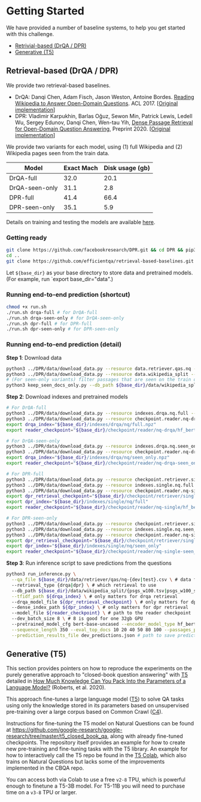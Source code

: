 # Getting Started
We have provided a number of baseline systems, to help you get started with this
challenge.

* [Retrivial-based (DrQA / DPR)](#retrieval-based)
* [Generative (T5)](#generative)


## Retrieval-based (DrQA / DPR) <a name="retrieval-based"></a>


We provide two retrieval-based baselines.

- DrQA: Danqi Chen, Adam Fisch, Jason Weston, Antoine Bordes. [Reading Wikipedia to Answer Open-Domain Questions](https://arxiv.org/abs/1704.00051). ACL 2017. [[Original implementation](https://github.com/facebookresearch/DrQA)]
- DPR: Vladimir Karpukhin, Barlas Oğuz, Sewon Min, Patrick Lewis, Ledell Wu, Sergey Edunov, Danqi Chen, Wen-tau Yih, [Dense Passage Retrieval for Open-Domain Question Answering](https://arxiv.org/abs/2004.04906), Preprint 2020. [[Original implementation](https://github.com/facebookresearch/DPR)]

We provide two variants for each model, using (1) full Wikipedia and (2) Wikipedia pages seen from the train data.

|Model|Exact Mach|Disk usage (gb)|
|---|---|---|
|DrQA-full|32.0|20.1|
|DrQA-seen-only|31.1|2.8|
|DPR-full|41.4|66.4|
|DPR-seen-only|35.1|5.9|

Details on training and testing the models are available [here](https://github.com/efficientqa/retrieval-based-baselines).

### Getting ready

```bash
git clone https://github.com/facebookresearch/DPR.git && cd DPR && pip3 install .
cd ..
git clone https://github.com/efficientqa/retrieval-based-baselines.git && cd retrieval-based-baselines && pip3 install -r requirements.txt
```

Let `${base_dir}` as your base directory to store data and pretrained models. (For example, run `export base_dir="data".)


### Running end-to-end prediction (shortcut)
```bash
chmod +x run.sh
./run.sh drqa-full # for DrQA-full
./run.sh drqa-seen-only # for DrQA-seen-only
./run.sh dpr-full # for DPR-full
./run.sh dpr-seen-only # for DPR-seen-only
```

### Running end-to-end prediction (detail)

**Step 1**: Download data

```bash
python3 ../DPR/data/download_data.py --resource data.retriever.qas.nq --output_dir ${base_dir} # QA data
python3 ../DPR/data/download_data.py --resource data.wikipedia_split --output_dir ${base_dir} # Wikipedia DB
# (For seen-only variants) filter passages that are seen on the train data
python3 keep_seen_docs_only.py --db_path ${base_dir}/data/wikipedia_split/psgs_w100.tsv --data_path ${base_dir}/data/retriever/qas/nq-train.csv
```

**Step 2**: Download indexes and pretrained models

```bash
# For DrQA-full
python3 ../DPR/data/download_data.py --resource indexes.drqa.nq.full --output_dir ${base_dir} # DrQA index
python3 ../DPR/data/download_data.py --resource checkpoint.reader.nq-drqa.hf-bert-base --output_dir ${base_dir} # reader checkpoint
export drqa_index="${base_dir}/indexes/drqa/nq/full.npz"
export reader_checkpoint="${base_dir}/checkpoint/reader/nq-drqa/hf_bert_base.cp"

# For DrQA-seen-only
python3 ../DPR/data/download_data.py --resource indexes.drqa.nq.seen_only --output_dir ${base_dir} # DrQA index
python3 ../DPR/data/download_data.py --resource checkpoint.reader.nq-drqa-seen_only.hf-bert-base --output_dir ${base_dir} # reader checkpoint
export drqa_index="${base_dir}/indexes/drqa/nq/seen_only.npz"
export reader_checkpoint="${base_dir}/checkpoint/reader/nq-drqa-seen_only/hf_bert_base.cp"

# For DPR-full
python3 ../DPR/data/download_data.py --resource checkpoint.retriever.single.nq.bert-base-encoder --output_dir ${base_dir} # retrieval checkpoint
python3 ../DPR/data/download_data.py --resource indexes.single.nq.full --output_dir ${base_dir} # DPR index
python3 ../DPR/data/download_data.py --resource checkpoint.reader.nq-single.hf-bert-base --output_dir ${base_dir} # reader checkpoint
export dpr_retrieval_checkpoint="${base_dir}/checkpoint/retriever/single/nq/hf_bert_base.cp"
export dpr_index="${base_dir}/indexes/single/nq/full"
export reader_checkpoint="${base_dir}/checkpoint/reader/nq-single/hf_bert_base.cp"

# For DPR-seen-only
python3 ../DPR/data/download_data.py --resource checkpoint.retriever.single.nq.bert-base-encoder --output_dir ${base_dir} # retrieval checkpoint
python3 ../DPR/data/download_data.py --resource indexes.single.nq.seen_only --output_dir ${base_dir} # DPR index
python3 ../DPR/data/download_data.py --resource checkpoint.reader.nq-single-seen_only.hf-bert-base --output_dir ${base_dir} # reader checkpoint
export dpr_retrieval_checkpoint="${base_dir}/checkpoint/retriever/single/nq/hf_bert_base.cp"
export dpr_index="${base_dir}/indexes/single/nq/seen_only"
export reader_checkpoint="${base_dir}/checkpoint/reader/nq-single-seen_only/hf_bert_base.cp"
```

**Step 3**: Run inference script to save predictions from the questions

```bash
python3 run_inference.py \
  --qa_file ${base_dir}/data/retriever/qas/nq-{dev|test}.csv \ # data file with questions
  --retrieval_type {drqa|dpr} \ # which retrieval to use
  --db_path ${base_dir}/data/wikipedia_split/{psgs_w100.tsv|psgs_w100_seen_only.tsv} \
  --tfidf_path ${drqa_index} \ # only matters for drqa retrieval
  --drqa_model_file ${dpr_retrieval_checkpoint} \ # only matters for dpr retrieval
  --dense_index_path ${dpr_index} \ # only matters for dpr retrieval
  --model_file ${reader_checkpoint} \ # path to the reader checkpoint
  --dev_batch_size 8 \ # 8 is good for one 32gb GPU
  --pretrained_model_cfg bert-base-uncased --encoder_model_type hf_bert --do_lower_case \
  --sequence_length 350 --eval_top_docs 10 20 40 50 80 100 --passages_per_question_predict 100 \
  --prediction_results_file dev_predictions.json # path to save predictions; comparable to the official evaluation script
```

## Generative (T5) <a name="generative"></a>

This section provides pointers on how to reproduce the experiments on the purely generative approach to "closed-book question answering" with [T5](https://ai.googleblog.com/2020/02/exploring-transfer-learning-with-t5.html) detailed in [How Much Knowledge Can You Pack Into the Parameters of a Language Model?](https://arxiv.org/abs/2002.08910) (Roberts, et al. 2020).

This approach fine-tunes a large language model ([T5](https://github.com/google-research/text-to-text-transfer-transformer)) to solve QA tasks using only the knowledge stored in its parameters based on unsupervised pre-training over a large corpus based on Common Crawl ([C4](http://tensorflow.org/datasets/catalog/c4)).

Instructions for fine-tuning the T5 model on Natural Questions can be found at https://github.com/google-research/google-research/tree/master/t5_closed_book_qa, along with already fine-tuned checkpoints. The repository itself provides an example for how to create new pre-training and fine-tuning tasks with the T5 library. An example for how to interactively call the T5 repo be found in the [T5 Colab](https://tiny.cc/t5-colab), which also trains on Natural Questions but lacks some of the improvements implemented in the CBQA repo. 

You can access both via Colab to use a free `v2-8` TPU, which is powerful enough to finetune a T5-3B model. For T5-11B you will need to purchase time on a `v3-8` TPU or larger.

